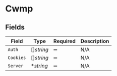 # Cwmp


## Fields

| Field              | Type               | Required           | Description        |
| ------------------ | ------------------ | ------------------ | ------------------ |
| `Auth`             | []*string*         | :heavy_minus_sign: | N/A                |
| `Cookies`          | []*string*         | :heavy_minus_sign: | N/A                |
| `Server`           | **string*          | :heavy_minus_sign: | N/A                |